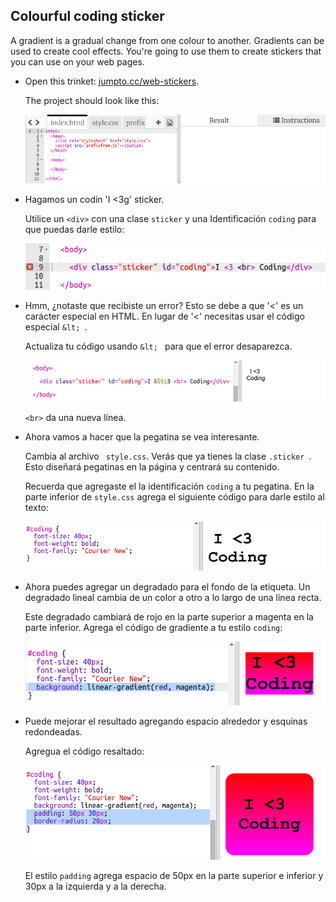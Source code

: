 ## Colourful coding sticker

A gradient is a gradual change from one colour to another. Gradients can be used to create cool effects. You're going to use them to create stickers that you can use on your web pages.

+ Open this trinket: <a href="http://jumpto.cc/web-stickers" target="_blank">jumpto.cc/web-stickers</a>.
    
    The project should look like this:
    
    ![screenshot](images/stickers-starter.png)

+ Hagamos un codín 'I <3g' sticker.
    
    Utilice un `<div>` con una clase `sticker` y una Identificación `coding` para que puedas darle estilo:
    
    ![captura de pantalla](images/stickers-coding-error.png)

+ Hmm, ¿notaste que recibiste un error? Esto se debe a que '<' es un carácter especial en HTML. En lugar de '<' necesitas usar el código especial `&lt; `.
    
    Actualiza tu código usando `&lt; ` para que el error desaparezca.
    
    ![captura de pantalla](images/stickers-coding-fixed.png)
    
    `<br>` da una nueva línea.

+ Ahora vamos a hacer que la pegatina se vea interesante.
    
    Cambia al archivo ` style.css`. Verás que ya tienes la clase `.sticker `. Esto diseñará pegatinas en la página y centrará su contenido.
    
    Recuerda que agregaste el la identificación `coding` a tu pegatina. En la parte inferior de ` style.css ` agrega el siguiente código para darle estilo al texto:
    
    ![captura de pantalla](images/stickers-coding-font.png)

+ Ahora puedes agregar un degradado para el fondo de la etiqueta. Un degradado lineal cambia de un color a otro a lo largo de una línea recta.
    
    Este degradado cambiará de rojo en la parte superior a magenta en la parte inferior. Agrega el código de gradiente a tu estilo `coding`:
    
    ![captura de pantalla](images/stickers-coding-gradient.png)

+ Puede mejorar el resultado agregando espacio alrededor y esquinas redondeadas.
    
    Agregua el código resaltado:
    
    ![captura de pantalla](images/stickers-coding-padding.png)
    
    El estilo `padding` agrega espacio de 50px en la parte superior e inferior y 30px a la izquierda y a la derecha.